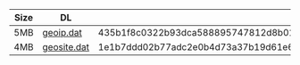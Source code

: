 |    Size   |     DL  | sha512sum |
|  ---  |  ---  |  ---  |
| 5MB | [geoip.dat](https://cdn.jsdelivr.net/gh/googleians/Rules@main/geoip.dat) | 435b1f8c0322b93dca588895747812d8b01cf0970ea86515477a1c96e7815ab5f441d35384a1cd07563c8347852a9f7f93bec420023e55fe5564b72bbdefce38 |
| 4MB | [geosite.dat](https://cdn.jsdelivr.net/gh/googleians/Rules@main/geosite.dat) | 1e1b7ddd02b77adc2e0b4d73a37b19d61e688ffa3a6fc0ca5064f093d762f9fb9f766b3b14d1747a7cb20d539281056a89e9ec25f0776a568a4d0dba034897d6 |
